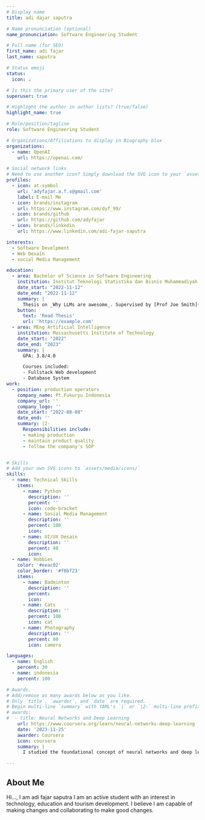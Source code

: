```yaml
---
# Display name
title: adi dajar saputra

# Name pronunciation (optional)
name_pronunciation: Software Engineering Student 

# Full name (for SEO)
first_name: adi fajar
last_name: saputra

# Status emoji
status:
  icon: ☕️

# Is this the primary user of the site?
superuser: true

# Highlight the author in author lists? (true/false)
highlight_name: true

# Role/position/tagline
role: Software Engineering Student

# Organizations/Affiliations to display in Biography blox
organizations:
  - name: OpenAI
    url: https://openai.com/

# Social network links
# Need to use another icon? Simply download the SVG icon to your `assets/media/icons/` folder.
profiles:
  - icon: at-symbol
    url: 'adyfajar.a.f.s@gmail.com'
    label: E-mail Me
  - icon: brands/instagram
    url: https://www.instagram.com/dyf_99/
  - icon: brands/github
    url: https://github.com/adyfajar
  - icon: brands/linkedin
    url: https://www.linkedin.com/adi-fajar-saputra

interests:
  - Software Develpment
  - Web Desain
  - social Media Management

education:
  - area: Bachelor of Science in Software Engineering
    institution: Institut Teknologi Statistika dan Bisnis Muhammadiyah Semarang
    date_start: "2022-11-12"
    date_end: "2022-11-12"
    summary: |
      Thesis on _Why LLMs are awesome_. Supervised by [Prof Joe Smith](https://example.com). Presented papers at 5 IEEE conferences with the contributions being published in 2 Springer journals.
    button:
      text: 'Read Thesis'
      url: 'https://example.com'
  - area: MEng Artificial Intelligence
    institution: Massachusetts Institute of Technology
    date_start: "2022"
    date_end: "2023"
    summary: |
      GPA: 3.8/4.0

      Courses included:
      - Fullstack Web development
      - Database System
work:
  - position: production operators
    company_name: Pt.Fukuryu Indonesia
    company_url: ''
    company_logo: ''
    date_start: "2022-08-08"
    date_end: ''
    summary: |2-
      Responsibilities include:
      - making production
      - maintain product quality
      - follow the company's SOP


# Skills
# Add your own SVG icons to `assets/media/icons/`
skills:
  - name: Technical Skills
    items:
      - name: Python
        description: ''
        percent: ''
        icon: code-bracket
      - name: Sosial Media Management
        description: ''
        percent: 100
        icon: 
      - name: UI/UX Desain
        description: ''
        percent: 40
        icon:  
  - name: Hobbies
    color: '#eeac02'
    color_border: '#f0bf23'
    items:
      - name: Badminton
        description: ''
        percent: 
        icon: 
      - name: Cats
        description: ''
        percent: 100
        icon: cat
      - name: Photography
        description: ''
        percent: 80
        icon: camera

languages:
  - name: English
    percent: 30
  - name: indonesia
    percent: 100

# Awards.
# Add/remove as many awards below as you like.
# Only `title`, `awarder`, and `date` are required.
# Begin multi-line `summary` with YAML's `|` or `|2-` multi-line prefix and indent 2 spaces below.
# awards:
#  - title: Neural Networks and Deep Learning
    url: https://www.coursera.org/learn/neural-networks-deep-learning
    date: '2023-11-25'
    awarder: Coursera
    icon: coursera
    summary: |
      I studied the foundational concept of neural networks and deep learning. By the end, I was familiar with the significant technological trends driving the rise of deep learning; build, train, and apply fully connected deep neural networks; implement efficient (vectorized) neural networks; identify key parameters in a neural network’s architecture; and apply deep learning to your own applications. 

---
```


## About Me
Hi..., I am adi fajar saputra I am an active student with an interest in technology, education and tourism development. I believe I am capable of making changes and collaborating to make good changes.